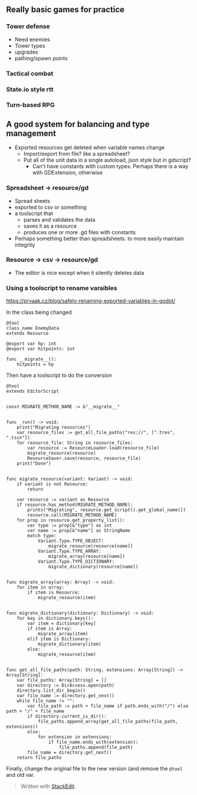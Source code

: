 
## Really basic games for practice

### Tower defense
* Need enemies
* Tower types
* upgrades
* pathing/spawn points




### Tactical combat


### State.io style rtt

### Turn-based RPG

## A good system for balancing and type management

* Exported resources get deleted when variable names change
	* Import/export from file? like a spreadsheet?
	* Put all of the unit data in a single autoload, json style but in gdscript?
		* Can't have constants with custom types. Perhaps there is a way with GDExtension, otherwise 
### Spreadsheet -> resource/gd
* Spread sheets 
* exported to csv or something
* a toolscript that 
	* parses and validates the data
	* saves it as a resource
	* produces one or more .gd files with constants
* Perhaps something better than spreadsheets. to more easily maintain integrity

### Resource -> csv -> resource/gd
* The editor is nice except when it silently deletes data


### Using a toolscript to rename varaibles
https://prvaak.cz/blog/safely-renaming-exported-variables-in-godot/

In the class being changed
```gdscript
@tool
class_name EnemyData
extends Resource

@export var hp: int
@export var hitpoints: int

func __migrate__():
    hitpoints = hp
```

Then have a  toolscript to do the conversion

```gdscript
@tool
extends EditorScript


const MIGRATE_METHOD_NAME := &"__migrate__"


func _run() -> void:
    print("Migrating resources")
    var resource_files := get_all_file_paths("res://", [".tres", ".tscn"])
    for resource_file: String in resource_files:
        var resource := ResourceLoader.load(resource_file)
        migrate_resource(resource)
        ResourceSaver.save(resource, resource_file)
    print("Done")


func migrate_resource(variant: Variant) -> void:
    if variant is not Resource:
        return

    var resource := variant as Resource
    if resource.has_method(MIGRATE_METHOD_NAME):
        prints("Migrating", resource.get_script().get_global_name())
        resource.call(MIGRATE_METHOD_NAME)
    for prop in resource.get_property_list():
        var type := prop[&"type"] as int
        var name := prop[&"name"] as StringName
        match type:
            Variant.Type.TYPE_OBJECT:
                migrate_resource(resource[name])
            Variant.Type.TYPE_ARRAY:
                migrate_array(resource[name])
            Variant.Type.TYPE_DICTIONARY:
                migrate_dictionary(resource[name])


func migrate_array(array: Array) -> void:
    for item in array:
        if item is Resource:
            migrate_resource(item)


func migrate_dictionary(dictionary: Dictionary) -> void:
    for key in dictionary.keys():
        var item = dictionary[key]
        if item is Array:
            migrate_array(item)
        elif item is Dictionary:
            migrate_dictionary(item)
        else:
            migrate_resource(item)


func get_all_file_paths(path: String, extensions: Array[String]) -> Array[String]:
    var file_paths: Array[String] = []
    var directory := DirAccess.open(path)
    directory.list_dir_begin()
    var file_name := directory.get_next()
    while file_name != "":
        var file_path := path + file_name if path.ends_with("/") else path + "/" + file_name
        if directory.current_is_dir():
            file_paths.append_array(get_all_file_paths(file_path, extensions))
        else:
            for extension in extensions:
                if file_name.ends_with(extension):
                    file_paths.append(file_path)
        file_name = directory.get_next()
    return file_paths
```

Finally, change the original file to the new version (and remove the `@tool` and old var.




> Written with [StackEdit](https://stackedit.io/).
<!--stackedit_data:
eyJoaXN0b3J5IjpbLTE4MjI0Njg3NDMsMjE0NTk1OTQwNywtND
g1OTMxMTE0LDEwOTA2OTM1NDFdfQ==
-->
